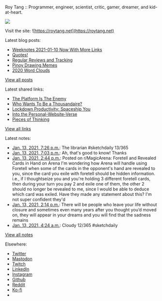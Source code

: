 Roy Tang :: Programmer, engineer, scientist, critic, gamer, dreamer, and kid-at-heart.

![](https://roytang.net/static/img/profile.jpg)

Visit the site: ![https://roytang.net](https://roytang.net)

Latest blog posts:

- [Weeknotes 2021-01-10 Now With More Links](https://roytang.net/2021/01/weeknotes-2021-01-10/)
- [Quotes!](https://roytang.net/2021/01/quotes/)
- [Regular Reviews and Tracking](https://roytang.net/2021/01/regular-reviews/)
- [Pinoy Drawing Memes](https://roytang.net/2021/01/pinoy-drawing-memes/)
- [2020 Word Clouds](https://roytang.net/2021/01/word-clouds/)

[View all posts](https://roytang.net/blog)

Latest shared links:

- [The Platform Is The Enemy](https://roytang.net/2021/01/the-platform-is-the-enemy/)
- [Who Wants To Be a Thousandaire?](https://roytang.net/2021/01/who-wants-to-be-a-thousandaire/)
- [Lockdown Productivity: Spaceship You](https://roytang.net/2021/01/lockdown-productivity-spaceship-you/)
- [Into the Personal-Website-Verse](https://roytang.net/2021/01/into-the-personal-website-verse/)
- [Pieces of Thinking](https://roytang.net/2021/01/pieces-of-thinking/)

[View all links](https://roytang.net/links)

Latest notes:

- [Jan. 13, 2021, 7:26 p.m.](https://roytang.net/2021/01/1349316880712941570/): The librarian #sketchdaily 13/365
- [Jan. 13, 2021, 7:03 p.m.](https://roytang.net/2021/01/gj2o5nv/): Ah, that&#x27;s good to know! Thanks
- [Jan. 13, 2021, 2:44 p.m.](https://roytang.net/2021/01/kw2qun/): Posted on r/MagicArena: Foretell and Revealed Cards in Hand on Arena I&#x27;m wondering how Arena will handle using Foretell when some of the cards in the opponent&#x27;s hand are revealed to you, since the card you exile with foretell should be hidden information. i.e., if I thoughtseize you and you&#x27;re holding 3 different foretell cards, then during your turn you pay 2 and exile one of them, the other 2 should no longer be revealed to me, since I would be able to deduce which card was exiled. Have they made any statement about this? I&#x27;m not super confident they&#x27;d
- [Jan. 13, 2021, 2:14 p.m.](https://roytang.net/2021/01/1349238475199979521/): There will be people who leave your life without closure and sometimes even many years after you thought you’d moved on, they will appear in your dreams and you will find that the sadness remains
- [Jan. 13, 2021, 4:24 a.m.](https://roytang.net/2021/01/1349089955872534528/): Cloudy 12/365 #sketchdaily

[View all notes](https://roytang.net/notes)

Elsewhere:

- [Twitter](https://twitter.com/roytang)
- [Mastodon](https://mastodon.technology/@roytang)
- [Twitch](https://twitch.tv/twitchyroy)
- [LinkedIn](https://www.linkedin.com/in/roytang)
- [Instagram](https://instagram.com/roytang0400)
- [Github](https://github.com/roytang)
- [Reddit](https://reddit.com/u/hungryroy)
- [Ko-fi](https://ko-fi.com/roytang)
- [](mailto:hello@roytang.net)